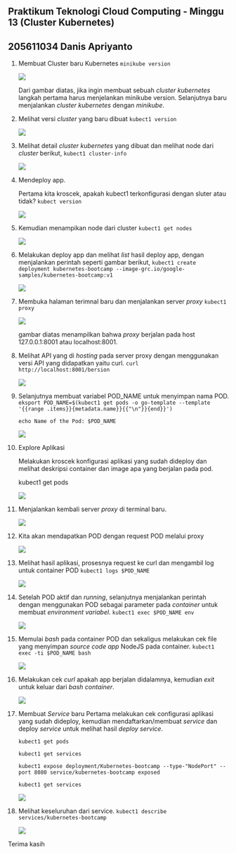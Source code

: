 
## Praktikum Teknologi Cloud Computing - Minggu 13 (Cluster Kubernetes)

## 205611034 Danis Apriyanto

1. Membuat Cluster baru Kubernetes `minikube version`

    ![](img/gambar-01.jpg)

    Dari gambar diatas, jika ingin membuat sebuah _cluster kubernetes_ langkah pertama harus menjelankan minikube version. Selanjutnya baru menjalankan _cluster kubernetes_ dengan _minikube_.

2. Melihat versi _cluster_ yang baru dibuat `kubect1 version`

    ![](img/gambar-02.jpg)

3. Melihat detail _cluster kubernetes_ yang dibuat dan melihat node dari _cluster_ berikut, `kubect1 cluster-info`

    ![](img/gambar-03.jpg)

4. Mendeploy app.

    Pertama kita kroscek, apakah kubect1 terkonfigurasi dengan sluter atau tidak? `kubect version`

    ![](img/gambar-04.jpg)

5. Kemudian menampikan node dari cluster `kubect1 get nodes`

    ![](img/gambar-05.jpg)

6. Melakukan deploy app dan melihat _list_ hasil deploy app, dengan menjalankan perintah seperti gambar berikut, `kubect1 create deployment kubernetes-bootcamp --image-grc.io/google-samples/kubernetes-bootcamp:v1`

    ![](img/gambar-06.jpg)

7. Membuka halaman terimnal baru dan menjalankan server _proxy_ `kubect1 proxy`

    ![](img/gambar-07.jpg)

     gambar diatas menampilkan bahwa _proxy_ berjalan pada host 127.0.0.1:8001 atau localhost:8001.

8. Melihat API yang di _hosting_ pada server proxy dengan menggunakan versi API yang didapatkan yaitu curl. `curl http://localhost:8001/bersion`

    ![](img/gambar-09.jpg)

9. Selanjutnya membuat variabel POD_NAME untuk menyimpan nama POD. `eksport POD_NAME=$(kubect1 get pods -o go-template --template '{{range .items}}{metadata.name}}{{"\n"}}{end}}')`

    `echo Name of the Pod: $POD_NAME`

    ![](img/gambar-10.jpg)

10. Explore Aplikasi

    Melakukan kroscek konfigurasi aplikasi yang sudah dideploy dan melihat deskripsi container dan image apa yang berjalan pada pod.    

    kubect1 get pods

    ![](img/gambar-11.jpg)

11. Menjalankan kembali server _proxy_ di terminal baru.

    ![](img/gambar-07.jpg)

12. Kita akan mendapatkan POD dengan request POD melalui proxy

    ![](img/gambar-12.jpg)

13. Melihat hasil aplikasi, prosesnya request ke curl dan mengambil log untuk container POD `kubect1 logs $POD_NAME`

    ![](img/gambar-13.jpg)

14. Setelah POD aktif dan _running_, selanjutnya menjalankan perintah dengan menggunakan POD sebagai parameter pada _container_ untuk membuat _environment variabel_. `kubect1 exec $POD_NAME env`

    ![](img/gambar-14.jpg)    

15. Memulai _bash_ pada container POD dan sekaligus melakukan cek file yang menyimpan _source code app_ NodeJS pada container. `kubect1 exec -ti $POD_NAME bash`

    ![](img/gambar-15.jpg)

16. Melakukan cek _curl_ apakah app berjalan didalamnya, kemudian _exit_ untuk keluar dari _bash container_.

    ![](img/gambar-16.jpg)

17. Membuat _Service_ baru
    Pertama melakukan cek configurasi aplikasi yang sudah dideploy, kemudian mendaftarkan/membuat _service_ dan deploy _service_ untuk melihat hasil _deploy service_.

    `kubect1 get pods`
    
    `kubect1 get services`

    `kubect1 expose deployment/Kubernetes-bootcamp --type-"NodePort" --port 8080 service/kubernetes-bootcamp exposed`

     `kubect1 get services`

    ![](img/gambar-17.jpg)

18. Melihat keseluruhan dari service. `kubect1 describe services/kubernetes-bootcamp`

    ![](img/gambar-18.jpg)

Terima kasih
